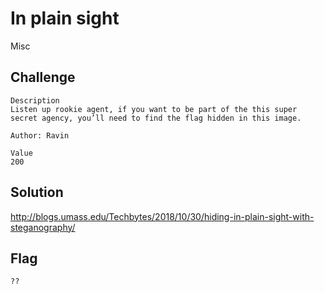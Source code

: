 # In plain sight
Misc

## Challenge 

	Description
	Listen up rookie agent, if you want to be part of the this super secret agency, you’ll need to find the flag hidden in this image. 

	Author: Ravin
	
	Value
	200


## Solution

http://blogs.umass.edu/Techbytes/2018/10/30/hiding-in-plain-sight-with-steganography/


## Flag

	??